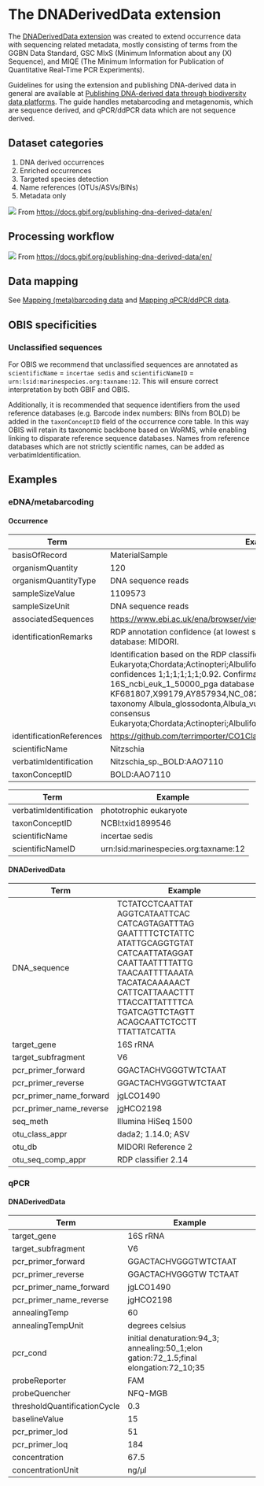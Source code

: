# The DNADerivedData extension

The [DNADerivedData extension](https://rs.gbif.org/extension/gbif/1.0/dna_derived_data_2022-02-23.xml) was created to extend occurrence data with sequencing related metadata, mostly consisting of terms from the GGBN Data Standard, GSC MIxS (Minimum Information about any (X) Sequence), and MIQE (The Minimum Information for Publication of Quantitative Real-Time PCR Experiments).

Guidelines for using the extension and publishing DNA-derived data in general are available at [Publishing DNA-derived data through biodiversity data platforms](https://docs.gbif.org/publishing-dna-derived-data/en/). The guide handles metabarcoding and metagenomis, which are sequence derived, and qPCR/ddPCR data which are not sequence derived.

## Dataset categories

1. DNA derived occurrences
2. Enriched occurrences
3. Targeted species detection
4. Name references (OTUs/ASVs/BINs)
5. Metadata only 

![](https://docs.gbif.org/publishing-dna-derived-data/img/web/ct/eDNA-categories.en.svg)
From https://docs.gbif.org/publishing-dna-derived-data/en/

## Processing workflow

![](https://docs.gbif.org/publishing-dna-derived-data/img/web/outline-of-bioinformatic-processing.en.svg)
From https://docs.gbif.org/publishing-dna-derived-data/en/

## Data mapping

See [Mapping (meta)barcoding data](https://docs.gbif.org/publishing-dna-derived-data/en/#mapping-metabarcoding-edna-and-barcoding-data) and [Mapping qPCR/ddPCR data](https://docs.gbif.org/publishing-dna-derived-data/en/#mapping-ddpcr-qpcr-data).

## OBIS specificities
### Unclassified sequences

For OBIS we recommend that unclassified sequences are annotated as `scientificName` = `incertae sedis` and `scientificNameID` = `urn:lsid:marinespecies.org:taxname:12`.  This will ensure correct interpretation by both GBIF and OBIS.

Additionally, it is recommended that sequence identifiers from the used reference databases (e.g. Barcode index numbers: BINs from BOLD) be added in the `taxonConceptID` field of the occurrence core table. In this way OBIS will retain its taxonomic backbone based on WoRMS, while enabling linking to disparate reference sequence databases. Names from reference databases which are not strictly scientific names, can be added as verbatimIdentification.

## Examples
### eDNA/metabarcoding
#### Occurrence

| Term | Example |
|---|---|
| basisOfRecord | MaterialSample |
| organismQuantity | 120 |
| organismQuantityType | DNA sequence reads |
| sampleSizeValue | 1109573 |
| sampleSizeUnit | DNA sequence reads |
| associatedSequences | https://www.ebi.ac.uk/ena/browser/view/ERR2752143 |
| identificationRemarks | RDP annotation confidence (at lowest specified taxon): 0.96, against reference database: MIDORI. |
| | Identification based on the RDP classifier at the confidence level 0.8: taxonomy Eukaryota;Chordata;Actinopteri;Albuliformes;Albulidae;Albula;Albula_glossodonta, confidences 1;1;1;1;1;1;0.92. Confirmation with VSEARCH against the 16S_ncbi_euk_1_50000_pga database at 0.97 similarity: hits KF681807,X99179,AY857934,NC_082992, identities 100,97.9,97.9,97.5, taxonomy Albula_glossodonta,Albula_vulpes,Albula_vulpes,Albula_vulpes, consensus Eukaryota;Chordata;Actinopteri;Albuliformes;Albulidae;Albula;Albula_vulpes. |
| identificationReferences | https://github.com/terrimporter/CO1Classifier |
| scientificName | Nitzschia |
| verbatimIdentification | Nitzschia_sp._BOLD:AAO7110 |
| taxonConceptID | BOLD:AAO7110 |

| Term | Example |
|---|---|
| verbatimIdentification | phototrophic eukaryote |
| taxonConceptID | NCBI:txid1899546 |
| scientificName | incertae sedis |
| scientificNameID | urn:lsid:marinespecies.org:taxname:12 |

#### DNADerivedData

| Term | Example |
|---|---|
| DNA_sequence | TCTATCCTCAATTAT AGGTCATAATTCAC CATCAGTAGATTTAG GAATTTTCTCTATTC ATATTGCAGGTGTAT CATCAATTATAGGAT CAATTAATTTTATTG TAACAATTTTAAATA TACATACAAAAACT CATTCATTAAACTTT TTACCATTATTTTCA TGATCAGTTCTAGTT ACAGCAATTCTCCTT TTATTATCATTA |
| target_gene | 16S rRNA |
| target_subfragment | V6 |
| pcr_primer_forward | GGACTACHVGGGTWTCTAAT |
| pcr_primer_reverse | GGACTACHVGGGTWTCTAAT |
| pcr_primer_name_forward | jgLCO1490 |
| pcr_primer_name_reverse | jgHCO2198 |
| seq_meth | Illumina HiSeq 1500 |
| otu_class_appr | dada2; 1.14.0; ASV |
| otu_db | MIDORI Reference 2 |
| otu_seq_comp_appr | RDP classifier 2.14 |

### qPCR

#### DNADerivedData

| Term | Example |
|---|---|
| target_gene | 16S rRNA |
| target_subfragment | V6 |
| pcr_primer_forward | GGACTACHVGGGTWTCTAAT |
| pcr_primer_reverse | GGACTACHVGGGTW TCTAAT |
| pcr_primer_name_forward | jgLCO1490 |
| pcr_primer_name_reverse | jgHCO2198 |
| annealingTemp | 60 |
| annealingTempUnit | degrees celsius |
| pcr_cond | initial denaturation:94_3; annealing:50_1;elon gation:72_1.5;final elongation:72_10;35 |
| probeReporter | FAM |
| probeQuencher | NFQ-MGB |
| thresholdQuantificationCycle | 0.3 |
| baselineValue | 15 |
| pcr_primer_lod | 51 |
| pcr_primer_loq | 184 |
| concentration | 67.5 |
| concentrationUnit | ng/μl |
